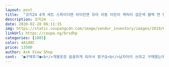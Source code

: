 ```yaml
---
layout: post 
title:  "코지24 4개 세트 스파이더맨 아이언맨 유아 아동 어린이 캐릭터 검은색 블랙 면 방한대 방한용 마스크" 
description: 코지24  ..
date: 2020-02-28 06:11:15 
img: https://static.coupangcdn.com/image/vendor_inventory/images/2019/09/27/21/3/399a6ab3-1e86-4f95-9118-11c7417ee1c1.jpg 
linkUrl: https://coupa.ng/brsdhp 
categories: [1005] 
color: 4A148C 
price: 13500 
author: Ask View Shop 
cont:  "●구매후기●<br/>개별포장 꼼꼼하게 되어서 왔구요<br/>남자아이 쓰려고 구매했는데<br/>남자애들 잘 어울려요<br/>너무좋아하네요 네개나되니더좋아하는듯ㅋ<br/>마블좋아하는아들에게딱좋은 아이템ㅋ<br/>사용감은 아직 사용 전이라 잘 모르겠네요<br/>아이들이 엄청 좋아하네요<br/>저렴하구요<br/>좋아하는 캐릭터 그림이 다양하게 그려져 있어서 더 만족하네요~ 쓰려고 빨아두었습니다<br/>찬바람불고 감기예방엔마스크죠ㅋ<br/>" 
---
```

